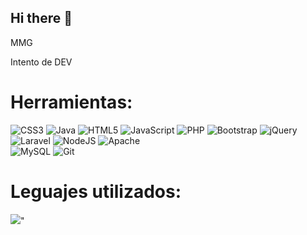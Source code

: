 ## Hi there 👋

MMG

Intento de DEV

# Herramientas:
 ![CSS3](https://img.shields.io/badge/css3-%231572B6.svg?style=for-the-badge&logo=css3&logoColor=white) 
 ![Java](https://img.shields.io/badge/java-%23ED8B00.svg?style=for-the-badge&logo=openjdk&logoColor=white) 
 ![HTML5](https://img.shields.io/badge/html5-%23E34F26.svg?style=for-the-badge&logo=html5&logoColor=white) 
 ![JavaScript](https://img.shields.io/badge/javascript-%23323330.svg?style=for-the-badge&logo=javascript&logoColor=%23F7DF1E) 
 ![PHP](https://img.shields.io/badge/php-%23777BB4.svg?style=for-the-badge&logo=php&logoColor=white) 
 ![Bootstrap](https://img.shields.io/badge/bootstrap-%238511FA.svg?style=for-the-badge&logo=bootstrap&logoColor=white) 
 ![jQuery](https://img.shields.io/badge/jquery-%230769AD.svg?style=for-the-badge&logo=jquery&logoColor=white) 
 ![Laravel](https://img.shields.io/badge/laravel-%23FF2D20.svg?style=for-the-badge&logo=laravel&logoColor=white) 
 ![NodeJS](https://img.shields.io/badge/node.js-6DA55F?style=for-the-badge&logo=node.js&logoColor=white) 
 ![Apache](https://img.shields.io/badge/apache-%23D42029.svg?style=for-the-badge&logo=apache&logoColor=white)  
 ![MySQL](https://img.shields.io/badge/mysql-4479A1.svg?style=for-the-badge&logo=mysql&logoColor=white) 
 ![Git](https://img.shields.io/badge/git-%23F05033.svg?style=for-the-badge&logo=git&logoColor=white) 

# Leguajes utilizados:
![](https://github-readme-stats.vercel.app/api/top-langs/?username=Omega15RD&theme=dark&hide_border=false&include_all_commits=false&count_private=false&layout=compact)"

<!--
**Omega15RD/Omega15RD** is a ✨ _special_ ✨ repository because its `README.md` (this file) appears on your GitHub profile.

Here are some ideas to get you started:

- 🔭 I’m currently working on ...
- 🌱 I’m currently learning ...
- 👯 I’m looking to collaborate on ...
- 🤔 I’m looking for help with ...
- 💬 Ask me about ...
- 📫 How to reach me: ...
- 😄 Pronouns: ...
- ⚡ Fun fact: ...
-->
